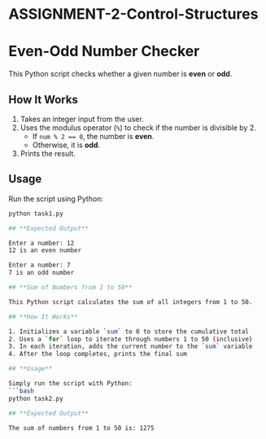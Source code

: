 # ASSIGNMENT-2-Control-Structures

# Even-Odd Number Checker  

This Python script checks whether a given number is **even** or **odd**.  

## **How It Works**  
1. Takes an integer input from the user.  
2. Uses the modulus operator (`%`) to check if the number is divisible by 2.  
   - If `num % 2 == 0`, the number is **even**.  
   - Otherwise, it is **odd**.  
3. Prints the result.  

## **Usage**  
Run the script using Python:  
```bash
python task1.py

## **Expected Output**

Enter a number: 12
12 is an even number

Enter a number: 7  
7 is an odd number

## **Sum of Numbers from 1 to 50**

This Python script calculates the sum of all integers from 1 to 50.

## **How It Works**

1. Initializes a variable `sum` to 0 to store the cumulative total
2. Uses a `for` loop to iterate through numbers 1 to 50 (inclusive)
3. In each iteration, adds the current number to the `sum` variable
4. After the loop completes, prints the final sum

## **Usage**

Simply run the script with Python:
```bash
python task2.py

## **Expected Output**

The sum of numbers from 1 to 50 is: 1275
